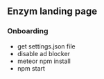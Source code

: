 ## Enzym landing page

### Onboarding

- get settings.json file
- disable ad blocker
- meteor npm install
- npm start
